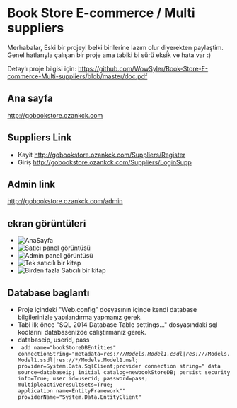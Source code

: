 
# Book Store E-commerce / Multi suppliers
Merhabalar,
Eski bir projeyi belki birilerine lazım olur diyerekten paylaştim. 
Genel hatlarıyla çalışan bir proje ama tabiki bi sürü eksik ve hata var :)

Detaylı proje bilgisi için: https://github.com/WowSyler/Book-Store-E-commerce-Multi-suppliers/blob/master/doc.pdf

## Ana sayfa 
http://gobookstore.ozankck.com
## Suppliers Link
* Kayit
http://gobookstore.ozankck.com/Suppliers/Register
* Giriş
http://gobookstore.ozankck.com/Suppliers/LoginSupp

## Admin link
http://gobookstore.ozankck.com/admin

## ekran görüntüleri
* ![AnaSayfa](https://i.hizliresim.com/W73MAY.png)
* ![Satıcı panel görüntüsü](https://i.hizliresim.com/Rnz7L1.png)
* ![Admin panel görüntüsü](https://i.hizliresim.com/z0oPvY.png)
* ![Tek satıcılı bir kitap](https://i.hizliresim.com/G9M8Q2.png)
* ![Birden fazla Satıcılı bir kitap](https://i.hizliresim.com/6JWA7P.png)


## Database baglantı
* Proje içindeki "Web.config" dosyasının içinde kendi database bilgilerinizle yapılandırma yapmanız gerek. 
* Tabi ilk önce "SQL 2014 Database Table settings..." dosyasındaki sql kodlarını databasenizde calıştırmanız gerek.
* databaseip, userid, pass
* <code> add name="bookStoreDBEntities" connectionString="metadata=res://*/Models.Model1.csdl|res://*/Models.Model1.ssdl|res://*/Models.Model1.msl;
       provider=System.Data.SqlClient;provider connection string=&quot;
       data source=databaseip;
       initial catalog=newbookStoreDB;
       persist security info=True;
       user id=userid;
       password=pass;
       multipleactiveresultsets=True;
       application name=EntityFramework&quot;" providerName="System.Data.EntityClient" </code>
